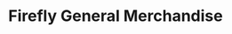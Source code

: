 ---
title: "Firefly General Merchandise"
url: /manila/firefly-general-merchandise/
shop: Dorfladen
---